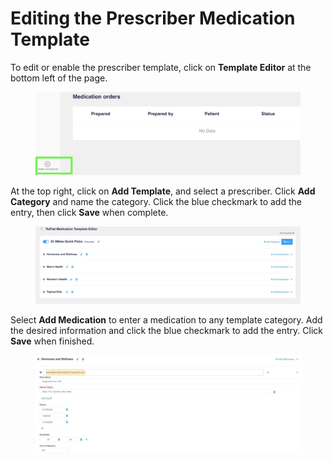 # Editing the Prescriber Medication Template

To edit or enable the prescriber template, click on **Template Editor** at the bottom left of the page.

<figure><img src="../../.gitbook/assets/image (58).png" alt="" width="563"><figcaption></figcaption></figure>

At the top right, click on **Add Template**, and select a prescriber. Click **Add Category** and name the category. Click the blue checkmark to add the entry, then click **Save** when complete.

<figure><img src="../../.gitbook/assets/image (59).png" alt=""><figcaption></figcaption></figure>

Select **Add Medication** to enter a medication to any template category. Add the desired information and click the blue checkmark to add the entry. Click **Save** when finished.

<figure><img src="../../.gitbook/assets/image (60).png" alt=""><figcaption></figcaption></figure>
